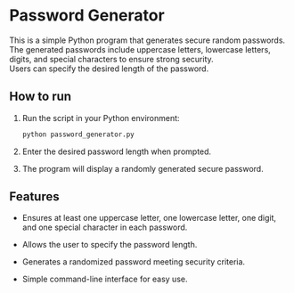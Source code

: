# Password Generator

This is a simple Python program that generates secure random passwords.  
The generated passwords include uppercase letters, lowercase letters, digits, and special characters to ensure strong security.  
Users can specify the desired length of the password.

## How to run

1. Run the script in your Python environment:  
   ```bash
   python password_generator.py
   ```

2. Enter the desired password length when prompted.

3. The program will display a randomly generated secure password.

## Features

- Ensures at least one uppercase letter, one lowercase letter, one digit, and one special character in each password.

- Allows the user to specify the password length.

- Generates a randomized password meeting security criteria.

- Simple command-line interface for easy use.
